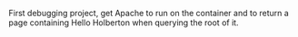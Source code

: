 First debugging project, get Apache to run on the container and to return a page containing Hello Holberton when querying the root of it.